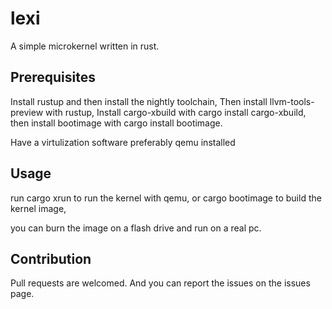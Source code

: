# lexi
A simple  microkernel written in rust.

## Prerequisites
Install rustup and then install the nightly toolchain,
Then install llvm-tools-preview with rustup,
Install cargo-xbuild with cargo install cargo-xbuild,
then install bootimage with cargo install bootimage.

Have a virtulization software preferably qemu installed

## Usage
run cargo xrun to run the kernel with qemu,
or cargo bootimage to build the kernel image,

you can burn the image on a flash drive and run on a real pc.

## Contribution
Pull requests are welcomed.
And you can report the issues on the issues page.
